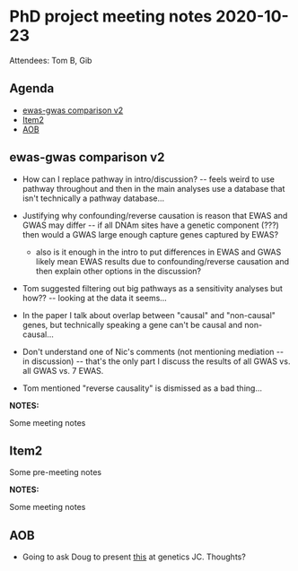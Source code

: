 # PhD project meeting notes 2020-10-23

Attendees: Tom B, Gib

## Agenda

* [ewas-gwas comparison v2](#item1) 
* [Item2](#item2)
* [AOB](#aob)

## ewas-gwas comparison v2 <a name="item1"></a>

* How can I replace pathway in intro/discussion? -- feels weird to use pathway throughout and then in the main analyses use a database that isn't technically a pathway database...

* Justifying why confounding/reverse causation is reason that EWAS and GWAS may differ -- if all DNAm sites have a genetic component (???) then would a GWAS large enough capture genes captured by EWAS? 
	+ also is it enough in the intro to put differences in EWAS and GWAS likely mean EWAS results due to confounding/reverse causation and then explain other options in the discussion?

* Tom suggested filtering out big pathways as a sensitivity analyses but how?? -- looking at the data it seems... 

* In the paper I talk about overlap between "causal" and "non-causal" genes, but technically speaking a gene can't be causal and non-causal... 

* Don't understand one of Nic's comments (not mentioning mediation -- in discussion) -- that's the only part I discuss the results of all GWAS vs. all GWAS vs. 7 EWAS.

* Tom mentioned "reverse causality" is dismissed as a bad thing...

__NOTES:__

Some meeting notes

## Item2 <a name="item2"></a>

Some pre-meeting notes

__NOTES:__

Some meeting notes

## AOB <a name="aob"></a>

* Going to ask Doug to present [this](https://www.biorxiv.org/content/10.1101/2020.08.24.265280v1?rss=1) at genetics JC. Thoughts? 